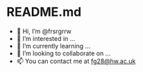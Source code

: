 # README.md

- 👋 Hi, I’m @frsrgrrw
- 👀 I’m interested in ...
- 🌱 I’m currently learning ...
- 💞️ I’m looking to collaborate on ...
- 📫 You can contact me at [fg28@hw.ac.uk](mailto:fg28@hw.ac.uk)

<!---
frsrgrrw/frsrgrrw is a ✨ special ✨ repository because its `README.md` (this file) appears on your GitHub profile.
You can click the Preview link to take a look at your changes.
--->
